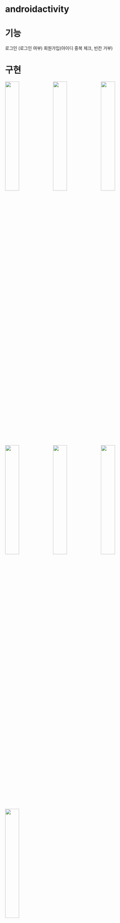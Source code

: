 # androidactivity

# 기능
로그인 (로그인 여부)
회원가입(아이디 중복 체크, 빈칸 거부)


 # 구현

<img src="https://user-images.githubusercontent.com/71969709/120219397-26558380-c276-11eb-800a-f53a7b0199e5.png" width="30%">
<img src="https://user-images.githubusercontent.com/71969709/120219440-366d6300-c276-11eb-836d-9d6357d7d2db.png" width="30%">
<img src="https://user-images.githubusercontent.com/71969709/120219456-3bcaad80-c276-11eb-998f-dd5c4e962632.png" width="30%">
<img src="https://user-images.githubusercontent.com/71969709/120219470-41c08e80-c276-11eb-839f-23420eabdf1a.png" width="30%">
<img src="https://user-images.githubusercontent.com/71969709/120219482-45ecac00-c276-11eb-8672-58f053d9bf81.png" width="30%">
<img src="https://user-images.githubusercontent.com/71969709/120219499-4a18c980-c276-11eb-88fb-9460b4cbca17.png" width="30%">
<img src="https://user-images.githubusercontent.com/71969709/120220478-bba54780-c277-11eb-83dd-80a4c19c94b0.png" width="30%">
